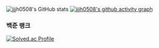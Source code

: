 ![jjjh0508's GitHub stats](https://github-readme-stats.vercel.app/api?username=jjjh0508&show_icons=true&theme=dark)
[![jjjh0508's github activity graph](https://activity-graph.herokuapp.com/graph?username=jjjh0508&theme=dark)](https://github.com/ashutosh00710/github-readme-activity-graph)

### 백준 랭크
[![Solved.ac Profile](http://mazassumnida.wtf/api/v2/generate_badge?boj=jjjh0508)](https://solved.ac/jjjh0508/)



<!--
**jjjh0508/jjjh0508** is a ✨ _special_ ✨ repository because its `README.md` (this file) appears on your GitHub profile.

Here are some ideas to get you started:

- 🔭 I’m currently working on ...
- 🌱 I’m currently learning ...
- 👯 I’m looking to collaborate on ...
- 🤔 I’m looking for help with ...
- 💬 Ask me about ...
- 📫 How to reach me: ...
- 😄 Pronouns: ...
- ⚡ Fun fact: ...
-->

